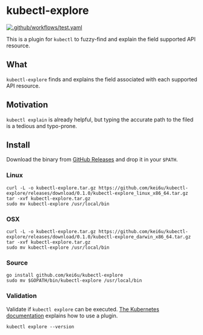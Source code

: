 # kubectl-explore

[![.github/workflows/test.yaml](https://github.com/kei6u/kubectl-explore/actions/workflows/go_test.yaml/badge.svg)](https://github.com/kei6u/kubectl-explore/actions/workflows/go_test.yaml)

This is a plugin for `kubectl` to fuzzy-find and explain the field supported API resource.

## What

`kubectl-explore` finds and explains the field associated with each supported API resource.

## Motivation

`kubectl explain` is already helpful, but typing the accurate path to the filed is a tedious and typo-prone.

## Install

Download the binary from [GitHub Releases](https://github.com/kei6u/kubectl-explore/releases) and drop it in your `$PATH`.

### Linux

```shell
curl -L -o kubectl-explore.tar.gz https://github.com/kei6u/kubectl-explore/releases/download/0.1.0/kubectl-explore_linux_x86_64.tar.gz
tar -xvf kubectl-explore.tar.gz
sudo mv kubectl-explore /usr/local/bin
```

### OSX

```shell
curl -L -o kubectl-explore.tar.gz https://github.com/kei6u/kubectl-explore/releases/download/0.1.0/kubectl-explore_darwin_x86_64.tar.gz
tar -xvf kubectl-explore.tar.gz
sudo mv kubectl-explore /usr/local/bin
```

### Source

```shell
go install github.com/kei6u/kubectl-explore
sudo mv $GOPATH/bin/kubectl-explore /usr/local/bin
```

### Validation

Validate if `kubectl explore` can be executed.
[The Kubernetes documentation](https://kubernetes.io/docs/tasks/extend-kubectl/kubectl-plugins/#using-a-plugin) explains how to use a plugin.

```shell
kubectl explore --version
```
